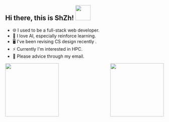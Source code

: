 ## Hi there, this is ShZh! <img src='https://github.githubassets.com/images/mona-whisper.gif' width=48 height=48 />

- 🌐 I used to be a full-stack web developer.
- 🤖️ I love AI, especially reinforce learning.
- 🖥 I've been revising CS design recently .
- ⚡ Currently I'm interested in HPC.
- 💬 Please advice through my email.

 <img src='https://github-readme-stats.vercel.app/api?username=Sh-Zh-7&show_icons=true&count_private=true' height=170 align="left" />
 <img src='https://github-readme-stats.vercel.app/api/top-langs/?username=Sh-Zh-7&layout=compact' height=170 align="right"/>

